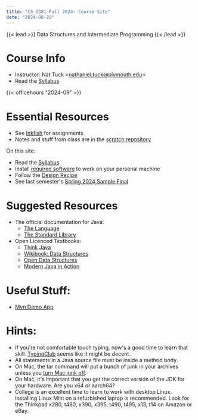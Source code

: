 ```yaml
---
title: "CS 2381 Fall 2024: Course Site"
date: "2024-08-22"
---
```


{{< lead >}}
Data Structures and Intermediate Programming
{{< /lead >}}

# Course Info

 - Instructor: Nat Tuck \<<nathaniel.tuck@plymouth.edu>\>
 - Read the [Syllabus](./syllabus)

{{< officehours "2024-09" >}}

# Essential Resources

 - See [Inkfish](https://inkfish.homework.quest) for assignments
 - Notes and stuff from class are in the [scratch repository](
   https://github.com/NatTuck/scratch-2024-09)

On this site:

 - Read the [Syllabus](./syllabus)
 - Install [required software](./required-software) to work on your personal machine
 - Follow the [Design Recipe](./design-recipe)
 - See last semester's [Spring 2024 Sample Final](./spring-sample-final)

# Suggested Resources

 - The official documentation for Java: 
   - [The Language](https://docs.oracle.com/javase/specs/jls/se21/html/index.html)
   - [The Standard Library](
     https://docs.oracle.com/en/java/javase/21/docs/api/java.base/module-summary.html)
 - Open Licenced Textbooks:
   - [Think Java](https://greenteapress.com/wp/think-java-2e/)
   - [Wikibook: Data Structures](https://en.wikibooks.org/wiki/Data_Structures)
   - [Open Data Structures](https://opendatastructures.org/ods-python/)
   - [Modern Java in Action](https://www.manning.com/books/modern-java-in-action)

# Useful Stuff:

 - [Mvn Demo App](https://homework.quest/classes/2023-09/cs2381/mvn-demo/)

# Hints:

 - If you're not comfortable touch typing, now's a good time to learn that skill.
   [TypingClub](https://www.typingclub.com/) seems like it might be decent.
 - All statements in a Java source file must be inside a method body.
 - On Mac, the tar command will put a bunch of junk in your archives unless
   you [turn Mac junk off](
   https://unix.stackexchange.com/questions/9665/create-tar-archive-of-a-directory-except-for-hidden-files).
 - On Mac, it's important that you get the correct version of the JDK for your
   hardware. Are you x64 or aarch64?
 - College is an excellent time to learn to work with desktop Linux.
   Installing Linux Mint on a refurbished laptop is recommended. Look
   for the Thinkpad x280, t480, x390, x395, t490, t495, x13, t14 on
   Amazon or eBay.
